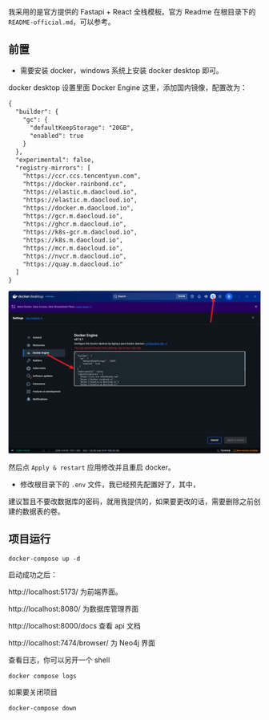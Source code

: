 

我采用的是官方提供的 Fastapi + React 全栈模板。官方 Readme 在根目录下的 `README-official.md`，可以参考。                                                                                                                                                                                                                                                                                                                                                                                                                                                                                                                                                                                                                                      

## 前置

- 需要安装 docker，windows 系统上安装 docker desktop 即可。

docker desktop 设置里面 Docker Engine 这里，添加国内镜像，配置改为：

```
{
  "builder": {
    "gc": {
      "defaultKeepStorage": "20GB",
      "enabled": true
    }
  },
  "experimental": false,
  "registry-mirrors": [
    "https://ccr.ccs.tencentyun.com",
    "https://docker.rainbond.cc",
    "https://elastic.m.daocloud.io",
    "https://elastic.m.daocloud.io",
    "https://docker.m.daocloud.io",
    "https://gcr.m.daocloud.io",
    "https://ghcr.m.daocloud.io",
    "https://k8s-gcr.m.daocloud.io",
    "https://k8s.m.daocloud.io",
    "https://mcr.m.daocloud.io",
    "https://nvcr.m.daocloud.io",
    "https://quay.m.daocloud.io"
  ]
}
```

<img src="img/image-20250314234421366.png" alt="image-20250314234421366" style="zoom: 67%;" />

然后点 `Apply & restart` 应用修改并且重启 docker。

- 修改根目录下的 `.env` 文件，我已经预先配置好了，其中，



建议暂且不要改数据库的密码，就用我提供的，如果要更改的话，需要删除之前创建的数据表的卷。



## 项目运行

```shell
docker-compose up -d
```

启动成功之后：

http://localhost:5173/ 为前端界面。

http://localhost:8080/ 为数据库管理界面

http://localhost:8000/docs 查看 api 文档

http://localhost:7474/browser/ 为 Neo4j 界面



查看日志，你可以另开一个 shell

```shell
docker compose logs
```



如果要关闭项目

```shell
docker-compose down
```



